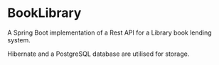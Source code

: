 # BookLibrary
A Spring Boot implementation of a Rest API for a Library book lending system. 

Hibernate and a PostgreSQL database are utilised for storage.
